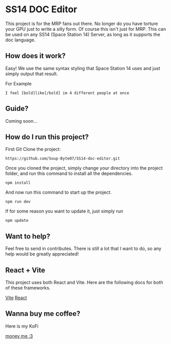 # SS14 DOC Editor

This project is for the MRP fans out there. No longer do you have torture your GPU just to write
a silly form. Of course this isn't just for MRP. This can be used on any SS14 (Space Station 14) Server, as long as it supports
the doc language.

## How does it work?

Easy! We use the same syntax styling that Space Station 14 uses and just simply output that result.

For Example

``
I feel [bold]like[/bold] im 4 different people at once
``

## Guide?

Coming soon...

## How do I run this project?

First Git Clone the project:

`https://github.com/Soup-Byte07/SS14-doc-editor.git`

Once you cloned the project, simply change your directory into the project folder,
and run this command to install all the dependencies.

`npm install`

And now run this command to start up the project.

`npm run dev`

If for some reason you want to update it, just simply run

`npm update`

## Want to help?

Feel free to send in contributes. There is still a lot that I want to do, so any help would be greatly
appreciated!

## React + Vite

This project uses both React and Vite. Here are the following docs for both of these frameworks.

[Vite](https://vite.dev/)
[React](https://react.dev/)


## Wanna buy me coffee?

Here is my KoFi

[money me :3](https://ko-fi.com/soupbyte)


